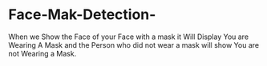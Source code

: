 # Face-Mak-Detection-   
When we Show the Face of your Face with a mask it Will Display You are Wearing A Mask and the Person who did not wear a mask will show You are not Wearing a Mask.

